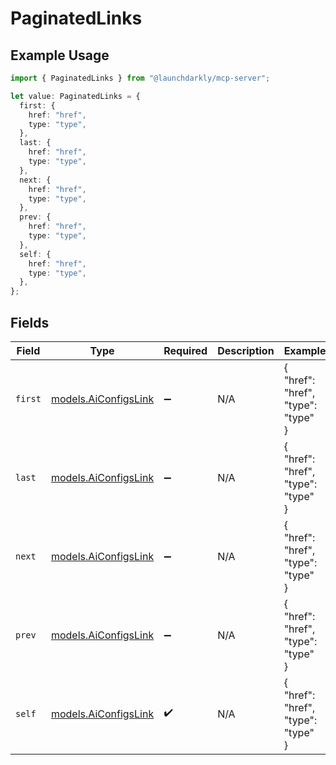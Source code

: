 # PaginatedLinks

## Example Usage

```typescript
import { PaginatedLinks } from "@launchdarkly/mcp-server";

let value: PaginatedLinks = {
  first: {
    href: "href",
    type: "type",
  },
  last: {
    href: "href",
    type: "type",
  },
  next: {
    href: "href",
    type: "type",
  },
  prev: {
    href: "href",
    type: "type",
  },
  self: {
    href: "href",
    type: "type",
  },
};
```

## Fields

| Field                                              | Type                                               | Required                                           | Description                                        | Example                                            |
| -------------------------------------------------- | -------------------------------------------------- | -------------------------------------------------- | -------------------------------------------------- | -------------------------------------------------- |
| `first`                                            | [models.AiConfigsLink](../models/aiconfigslink.md) | :heavy_minus_sign:                                 | N/A                                                | {<br/>"href": "href",<br/>"type": "type"<br/>}     |
| `last`                                             | [models.AiConfigsLink](../models/aiconfigslink.md) | :heavy_minus_sign:                                 | N/A                                                | {<br/>"href": "href",<br/>"type": "type"<br/>}     |
| `next`                                             | [models.AiConfigsLink](../models/aiconfigslink.md) | :heavy_minus_sign:                                 | N/A                                                | {<br/>"href": "href",<br/>"type": "type"<br/>}     |
| `prev`                                             | [models.AiConfigsLink](../models/aiconfigslink.md) | :heavy_minus_sign:                                 | N/A                                                | {<br/>"href": "href",<br/>"type": "type"<br/>}     |
| `self`                                             | [models.AiConfigsLink](../models/aiconfigslink.md) | :heavy_check_mark:                                 | N/A                                                | {<br/>"href": "href",<br/>"type": "type"<br/>}     |